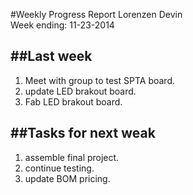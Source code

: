#Weekly Progress Report
Lorenzen Devin <br>
Week ending: 11-23-2014 <br>

##Last week
----------
  1. Meet with group to test SPTA board.
  2. update LED brakout board.
  3. Fab LED brakout board.
  
##Tasks for next weak
---------
  1. assemble final project.
  2. continue testing.
  3. update BOM pricing.
